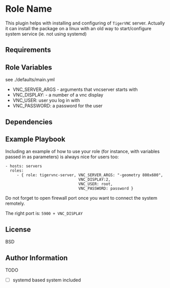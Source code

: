 Role Name
=========

This plugin helps with installing and configuring of `TigerVNC` server.
Actually it can install the package on a linux with an old way to start/configure system service (ie. not using systemd)

Requirements
------------

Role Variables
--------------

see ./defaults/main.yml

- VNC_SERVER_ARGS - arguments that vncserver starts with
- VNC_DISPLAY: - a number of a vnc display
- VNC_USER: user you log in with
- VNC_PASSWORD: a password for the user


Dependencies
------------

Example Playbook
----------------

Including an example of how to use your role (for instance, with variables passed in as parameters) is always nice for users too:

    - hosts: servers
      roles:
         - { role: tigervnc-server, VNC_SERVER_ARGS: "-geometry 800x600", 
                                    VNC_DISPLAY:2, 
                                    VNC_USER: root,
                                    VNC_PASSWORD: password }

Do not forget to open firewall port once you want to connect the system remotely.

The right port is: `5900 + VNC_DISPLAY`

License
-------

BSD

Author Information
------------------

TODO
- [ ] systemd based system included
